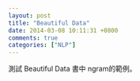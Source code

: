 ```yaml
---
layout: post
title: "Beautiful Data"
date: 2014-03-08 10:11:31 +0800
comments: true
categories: ["NLP"]
---
```


測試 Beautiful Data 書中 ngram的範例。